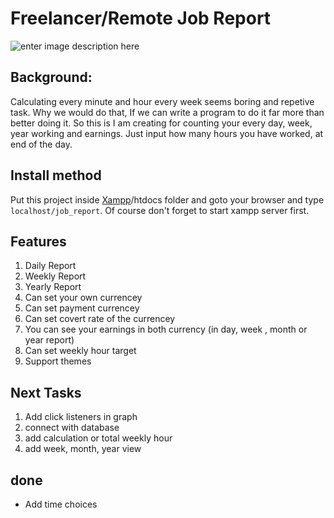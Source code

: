 # Freelancer/Remote Job Report
![enter image description here](https://gitlab.com/mmar58/job_report/-/raw/8fc052e21779ca29f051e1305eb3b37720f225db/output/job_report.PNG)
## Background:
Calculating every minute and hour every week seems boring and repetive task. Why we would do that, If we can write a program to do it far more than better doing it. So this is I am creating for counting your every day, week, year working and earnings. Just input how many hours you have worked, at end of the day.
## Install method
Put this project inside [Xampp](https://www.apachefriends.org/download.html)/htdocs folder and goto your browser and type `localhost/job_report`. Of course don't forget to start xampp server first.
## Features

 1. Daily Report
 2. Weekly Report
 3. Yearly Report
 4. Can set your own currencey
 5. Can set payment currencey
 6. Can set covert rate of the currencey
 7. You can see your earnings in both currency (in day, week , month or year report)
 8. Can set weekly hour target
 9. Support themes
## Next Tasks
 1. Add click listeners in graph
 2. connect with database
 3. add calculation or total weekly hour
 4. add week, month, year view
## done
- Add time choices